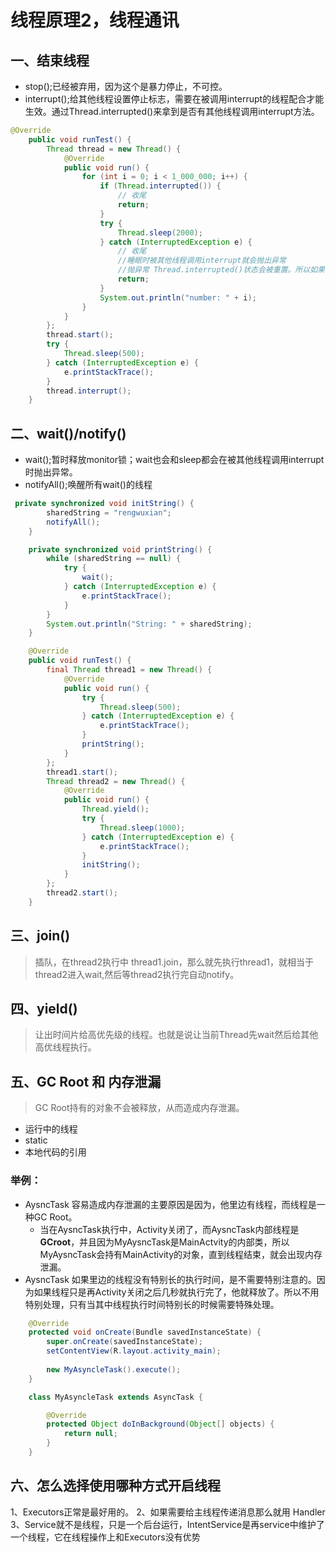 # 线程原理2，线程通讯

## 一、结束线程
- stop();已经被弃用，因为这个是暴力停止，不可控。
- interrupt();给其他线程设置停止标志，需要在被调用interrupt的线程配合才能生效。通过Thread.interrupted()来拿到是否有其他线程调用interrupt方法。
```java
@Override
    public void runTest() {
        Thread thread = new Thread() {
            @Override
            public void run() {
                for (int i = 0; i < 1_000_000; i++) {
                    if (Thread.interrupted()) {
                        // 收尾
                        return;
                    }
                    try {
                        Thread.sleep(2000);
                    } catch (InterruptedException e) {
                        // 收尾
                        //睡眠时被其他线程调用interrupt就会抛出异常
                        //抛异常 Thread.interrupted()状态会被重置。所以如果不return的话，线程仍然会继续跑。
                        return;
                    }
                    System.out.println("number: " + i);
                }
            }
        };
        thread.start();
        try {
            Thread.sleep(500);
        } catch (InterruptedException e) {
            e.printStackTrace();
        }
        thread.interrupt();
    }
```
## 二、wait()/notify()
- wait();暂时释放monitor锁；wait也会和sleep都会在被其他线程调用interrupt时抛出异常。
- notifyAll();唤醒所有wait()的线程
```java
 private synchronized void initString() {
        sharedString = "rengwuxian";
        notifyAll();
    }

    private synchronized void printString() {
        while (sharedString == null) {
            try {
                wait();
            } catch (InterruptedException e) {
                e.printStackTrace();
            }
        }
        System.out.println("String: " + sharedString);
    }

    @Override
    public void runTest() {
        final Thread thread1 = new Thread() {
            @Override
            public void run() {
                try {
                    Thread.sleep(500);
                } catch (InterruptedException e) {
                    e.printStackTrace();
                }
                printString();
            }
        };
        thread1.start();
        Thread thread2 = new Thread() {
            @Override
            public void run() {
                Thread.yield();
                try {
                    Thread.sleep(1000);
                } catch (InterruptedException e) {
                    e.printStackTrace();
                }
                initString();
            }
        };
        thread2.start();
    }
```
## 三、join()
> 插队，在thread2执行中 thread1.join，那么就先执行thread1，就相当于thread2进入wait,然后等thread2执行完自动notify。
## 四、yield()
> 让出时间片给高优先级的线程。也就是说让当前Thread先wait然后给其他高优线程执行。

## 五、GC Root 和 内存泄漏
> GC Root持有的对象不会被释放，从而造成内存泄漏。

- 运行中的线程
- static
- 本地代码的引用

### 举例：
- AysncTask 容易造成内存泄漏的主要原因是因为，他里边有线程，而线程是一种GC Root。
    - 当在AysncTask执行中，Activity关闭了，而AysncTask内部线程是**GCroot**，并且因为MyAysncTask是MainActvity的内部类，所以MyAysncTask会持有MainActivity的对象，直到线程结束，就会出现内存泄漏。
- AysncTask 如果里边的线程没有特别长的执行时间，是不需要特别注意的。因为如果线程只是再Activity关闭之后几秒就执行完了，他就释放了。所以不用特别处理，只有当其中线程执行时间特别长的时候需要特殊处理。
```java
    @Override
    protected void onCreate(Bundle savedInstanceState) {
        super.onCreate(savedInstanceState);
        setContentView(R.layout.activity_main);
        
        new MyAsyncleTask().execute();
    }

    class MyAsyncleTask extends AsyncTask {

        @Override
        protected Object doInBackground(Object[] objects) {
            return null;
        }
    }
```
## 六、怎么选择使用哪种方式开启线程
1、Executors正常是最好用的。
2、如果需要给主线程传递消息那么就用 Handler
3、Service就不是线程，只是一个后台运行，IntentService是再service中维护了一个线程，它在线程操作上和Executors没有优势
    
